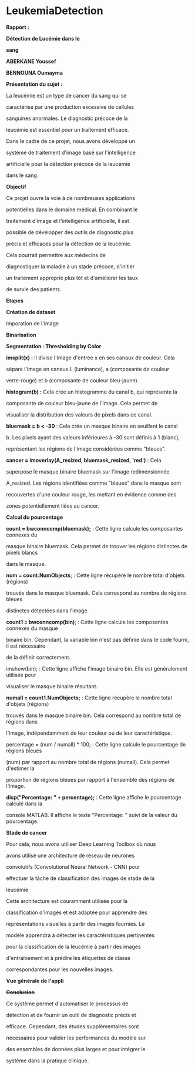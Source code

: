 # LeukemiaDetection

<a name="br1"></a> 

**Rapport :**

**Détection de Lucémie dans le**

**sang**

**ABERKANE Youssef**

**BENNOUNA Oumayma**



<a name="br2"></a> 

**Présentation du sujet :**

La leucémie est un type de cancer du sang qui se

caractérise par une production excessive de cellules

sanguines anormales. Le diagnostic précoce de la

leucémie est essentiel pour un traitement efficace.

Dans le cadre de ce projet, nous avons développé un

système de traitement d'image basé sur l'intelligence

artificielle pour la détection précoce de la leucémie

dans le sang.

**Objectif**

Ce projet ouvre la voie à de nombreuses applications

potentielles dans le domaine médical. En combinant le

traitement d'image et l'intelligence artificielle, il est

possible de développer des outils de diagnostic plus

précis et efficaces pour la détection de la leucémie.

Cela pourrait permettre aux médecins de

diagnostiquer la maladie à un stade précoce, d'initier

un traitement approprié plus tôt et d'améliorer les taux

de survie des patients.



<a name="br3"></a> 

**Etapes**

**Création de dataset**

Imporation de l'image

**Binarisation**



<a name="br4"></a> 

**Segmentation : Thresholding by Color**

**imsplit(x) :** Il divise l'image d'entrée x en ses canaux de couleur. Cela

sépare l'image en canaux L (luminance), a (composante de couleur

verte-rouge) et b (composante de couleur bleu-jaune).

**histogram(b) :** Cela crée un histogramme du canal b, qui représente la

composante de couleur bleu-jaune de l'image. Cela permet de

visualiser la distribution des valeurs de pixels dans ce canal.

**bluemask = b < -30** : Cela crée un masque binaire en seuillant le canal

b. Les pixels ayant des valeurs inférieures à -30 sont définis à 1 (blanc),

représentant les régions de l'image considérées comme "bleues".

**cancer = imoverlay(A\_resized, bluemask\_resized, 'red')** : Cela

superpose le masque binaire bluemask sur l'image redimensionnée

A\_resized. Les régions identifiées comme "bleues" dans le masque sont

recouvertes d'une couleur rouge, les mettant en évidence comme des

zones potentiellement liées au cancer.



<a name="br5"></a> 

**Calcul du pourcentage**

**count = bwconncomp(bluemask);** : Cette ligne calcule les composantes connexes du

masque binaire bluemask. Cela permet de trouver les régions distinctes de pixels blancs

dans le masque.

**num = count.NumObjects**; : Cette ligne récupère le nombre total d'objets (régions)

trouvés dans le masque bluemask. Cela correspond au nombre de régions bleues

distinctes détectées dans l'image.

**count1 = bwconncomp(bin)**; : Cette ligne calcule les composantes connexes du masque

binaire bin. Cependant, la variable bin n'est pas définie dans le code fourni, il est nécessaire

de la définir correctement.

imshow(bin); : Cette ligne affiche l'image binaire bin. Elle est généralement utilisée pour

visualiser le masque binaire résultant.

**numall = count1.NumObjects;** : Cette ligne récupère le nombre total d'objets (régions)

trouvés dans le masque binaire bin. Cela correspond au nombre total de régions dans

l'image, indépendamment de leur couleur ou de leur caractéristique.

percentage = (num / numall) \* 100; : Cette ligne calcule le pourcentage de régions bleues

(num) par rapport au nombre total de régions (numall). Cela permet d'estimer la

proportion de régions bleues par rapport à l'ensemble des régions de l'image.

**disp("Percentage: " + percentage);** : Cette ligne affiche le pourcentage calculé dans la

console MATLAB. Il affiche le texte "Percentage: " suivi de la valeur du pourcentage.



<a name="br6"></a> 

**Stade de cancer**

Pour cela, nous avons utiliser Deep Learning Toolbox où nous

avons utilisé une architecture de réseau de neurones

convolutifs (Convolutional Neural Network - CNN) pour

effectuer la tâche de classification des images de stade de la

leucémie

Cette architecture est couramment utilisée pour la

classification d'images et est adaptée pour apprendre des

représentations visuelles à partir des images fournies. Le

modèle apprendra à détecter les caractéristiques pertinentes

pour la classification de la leucémie à partir des images

d'entraînement et à prédire les étiquettes de classe

correspondantes pour les nouvelles images.



<a name="br7"></a> 



<a name="br8"></a> 

**Vue générale de l'appli**



<a name="br9"></a> 

**~~Conclusion~~**

Ce système permet d'automatiser le processus de

détection et de fournir un outil de diagnostic précis et

efficace. Cependant, des études supplémentaires sont

nécessaires pour valider les performances du modèle sur

des ensembles de données plus larges et pour intégrer le

système dans la pratique clinique.

